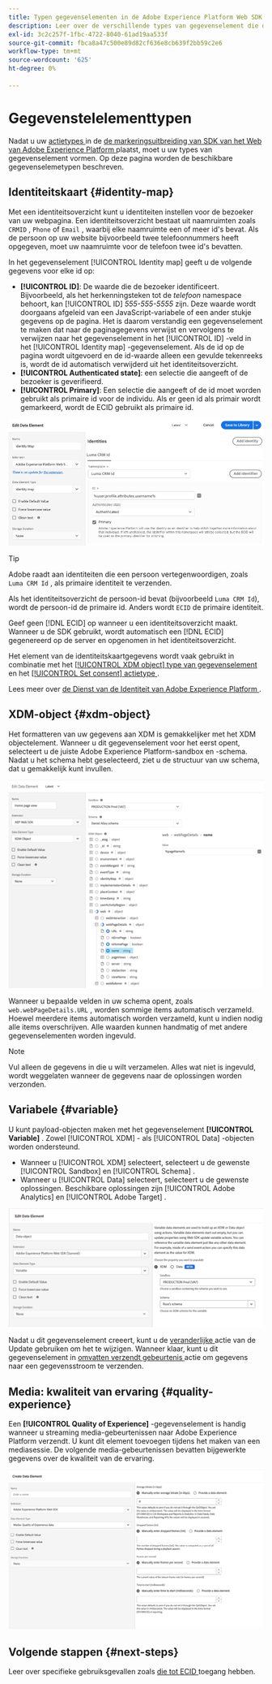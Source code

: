 ```yaml
---
title: Typen gegevenselementen in de Adobe Experience Platform Web SDK Extension
description: Leer over de verschillende types van gegevenselement die door de de markeringsuitbreiding van SDK van het Web van Adobe Experience Platform worden verstrekt.
exl-id: 3c2c257f-1fbc-4722-8040-61ad19aa533f
source-git-commit: fbca8a47c500e89d82cf636e8cb639f2bb59c2e6
workflow-type: tm+mt
source-wordcount: '625'
ht-degree: 0%

---
```



# Gegevenstelelementtypen

Nadat u uw [ actietypes ](action-types.md) in de [ de markeringsuitbreiding van SDK van het Web van Adobe Experience Platform ](web-sdk-extension-configuration.md) plaatst, moet u uw types van gegevenselement vormen. Op deze pagina worden de beschikbare gegevenselemetypen beschreven.

## Identiteitskaart {#identity-map}

Met een identiteitsoverzicht kunt u identiteiten instellen voor de bezoeker van uw webpagina. Een identiteitsoverzicht bestaat uit naamruimten zoals `CRMID` , `Phone` of `Email` , waarbij elke naamruimte een of meer id&#39;s bevat. Als de persoon op uw website bijvoorbeeld twee telefoonnummers heeft opgegeven, moet uw naamruimte voor de telefoon twee id&#39;s bevatten.

In het gegevenselement [!UICONTROL Identity map] geeft u de volgende gegevens voor elke id op:

* **[!UICONTROL ID]**: De waarde die de bezoeker identificeert. Bijvoorbeeld, als het herkenningsteken tot de _telefoon_ namespace behoort, kan [!UICONTROL ID] _555-555-5555_ zijn. Deze waarde wordt doorgaans afgeleid van een JavaScript-variabele of een ander stukje gegevens op de pagina. Het is daarom verstandig een gegevenselement te maken dat naar de paginagegevens verwijst en vervolgens te verwijzen naar het gegevenselement in het [!UICONTROL ID] -veld in het [!UICONTROL Identity map] -gegevenselement. Als de id op de pagina wordt uitgevoerd en de id-waarde alleen een gevulde tekenreeks is, wordt de id automatisch verwijderd uit het identiteitsoverzicht.
* **[!UICONTROL Authenticated state]**: een selectie die aangeeft of de bezoeker is geverifieerd.
* **[!UICONTROL Primary]**: Een selectie die aangeeft of de id moet worden gebruikt als primaire id voor de individu. Als er geen id als primair wordt gemarkeerd, wordt de ECID gebruikt als primaire id.

![ beeld UI die het Edit scherm van het Element van Gegevens tonen.](assets/identity-map-data-element.png)

>[!TIP]
>
>Adobe raadt aan identiteiten die een persoon vertegenwoordigen, zoals `Luma CRM Id` , als primaire identiteit te verzenden.
>
>Als het identiteitsoverzicht de persoon-id bevat (bijvoorbeeld `Luma CRM Id`), wordt de persoon-id de primaire id. Anders wordt `ECID` de primaire identiteit.

Geef geen [!DNL ECID] op wanneer u een identiteitsoverzicht maakt. Wanneer u de SDK gebruikt, wordt automatisch een [!DNL ECID] gegenereerd op de server en opgenomen in het identiteitsoverzicht.

Het element van de identiteitskaartgegevens wordt vaak gebruikt in combinatie met het [[!UICONTROL XDM object] type van gegevenselement ](#xdm-object) en het [[!UICONTROL Set consent] actietype ](action-types.md#set-consent).

Lees meer over [ de Dienst van de Identiteit van Adobe Experience Platform ](../../../../identity-service/home.md).

## XDM-object {#xdm-object}

Het formatteren van uw gegevens aan XDM is gemakkelijker met het XDM objectelement. Wanneer u dit gegevenselement voor het eerst opent, selecteert u de juiste Adobe Experience Platform-sandbox en -schema. Nadat u het schema hebt geselecteerd, ziet u de structuur van uw schema, dat u gemakkelijk kunt invullen.

![ beeld UI die de XDM objecten structuur toont.](assets/XDM-object.png)

Wanneer u bepaalde velden in uw schema opent, zoals `web.webPageDetails.URL` , worden sommige items automatisch verzameld. Hoewel meerdere items automatisch worden verzameld, kunt u indien nodig alle items overschrijven. Alle waarden kunnen handmatig of met andere gegevenselementen worden ingevuld.

>[!NOTE]
>
>Vul alleen de gegevens in die u wilt verzamelen. Alles wat niet is ingevuld, wordt weggelaten wanneer de gegevens naar de oplossingen worden verzonden.

## Variabele {#variable}

U kunt payload-objecten maken met het gegevenselement **[!UICONTROL Variable]** . Zowel [!UICONTROL XDM] - als [!UICONTROL Data] -objecten worden ondersteund.

* Wanneer u [!UICONTROL XDM] selecteert, selecteert u de gewenste [!UICONTROL Sandbox] en [!UICONTROL Schema] .
* Wanneer u [!UICONTROL Data] selecteert, selecteert u de gewenste oplossingen. Beschikbare oplossingen zijn [!UICONTROL Adobe Analytics] en [!UICONTROL Adobe Target] .

![ Beeld van Markeringen UI die de opties van het gegevenselement tonen.](assets/variable-data-element.png)

Nadat u dit gegevenselement creeert, kunt u de [ veranderlijke ](./action-types.md#update-variable) actie van de Update gebruiken om het te wijzigen. Wanneer klaar, kunt u dit gegevenselement in [ omvatten verzendt gebeurtenis ](./action-types.md#send-event) actie om gegevens naar een gegevensstroom te verzenden.

## Media: kwaliteit van ervaring {#quality-experience}

Een **[!UICONTROL Quality of Experience]** -gegevenselement is handig wanneer u streaming media-gebeurtenissen naar Adobe Experience Platform verzendt. U kunt dit element toevoegen tijdens het maken van een mediasessie. De volgende media-gebeurtenissen bevatten bijgewerkte gegevens over de kwaliteit van de ervaring.

![ beeld UI die de Create Kwaliteit van het scherm van het Element van Gegevens van de Ervaring toont.](assets/qoe-data-element.png)

## Volgende stappen {#next-steps}

Leer over specifieke gebruiksgevallen zoals [ die tot ECID ](accessing-the-ecid.md) toegang hebben.
